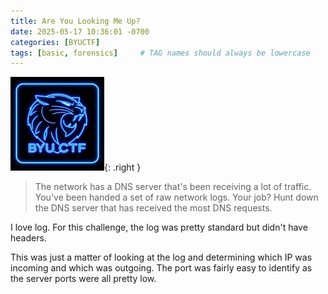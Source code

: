 ```yaml
---
title: Are You Looking Me Up?
date: 2025-05-17 10:36:01 -0700
categories: [BYUCTF]
tags: [basic, forensics]     # TAG names should always be lowercase
---
```

![byuctf Logo](/assets/img/logo-byuctf.png){: .right }
> The network has a DNS server that's been receiving a lot of traffic. You've been handed a set of raw network logs. Your job? Hunt down the DNS server that has received the most DNS requests.

I love log. For this challenge, the log was pretty standard but didn't have headers. 

This was just a matter of looking at the log and determining which IP was incoming and which was outgoing. The port was fairly easy to identify as the server ports were all pretty low.
